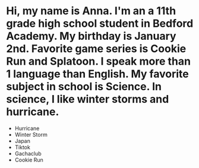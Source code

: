 # Hi, my name is Anna. I'm an a 11th grade high school student in Bedford Academy. My birthday is January 2nd. Favorite game series is Cookie Run and Splatoon. I speak more than 1 language than English.  My favorite subject in school is Science. In science, I like winter storms and hurricane.
- Hurricane
- Winter Storm
- Japan
- Tiktok
- Gachaclub
- Cookie Run
